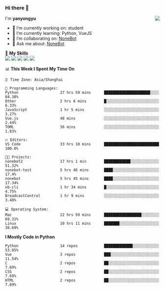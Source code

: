 ### Hi there 👋

<a href="#">
  <img align="right" src="https://github-readme-stats.vercel.app/api?username=yanyongyu&count_private=true&show_icons=true" />
</a>

I'm **yanyongyu**

- 🔭 I’m currently working on: student
- 🌱 I’m currently learning: Python, VueJS
- 👯 I’m collaborating on: [NoneBot](https://github.com/nonebot)
- 💬 Ask me about: [NoneBot](https://github.com/nonebot)

🌟 **My Skills**  
![](https://img.shields.io/badge/-Python-3e74a2?style=flat-square&logo=Python&logoColor=fff)
![](https://img.shields.io/badge/-Vue-4fc08d?style=flat-square&logo=Vue.js&logoColor=fff)
![](https://img.shields.io/badge/-Node.js-339933?style=flat-square&logo=Node.js&logoColor=fff)
![](https://img.shields.io/badge/-Docker-2496ED?style=flat-square&logo=Docker&logoColor=fff)
![](https://img.shields.io/badge/-Linux-000000?style=flat-square&logo=Linux&logoColor=fff)

<!--START_SECTION:waka-->
📊 **This Week I Spent My Time On** 

```text
⌚︎ Time Zone: Asia/Shanghai

💬 Programming Languages: 
Python                   27 hrs 59 mins      █████████████████████░░░░   84.38% 
Other                    2 hrs 6 mins        █░░░░░░░░░░░░░░░░░░░░░░░░   6.33% 
JavaScript               1 hr 5 mins         ░░░░░░░░░░░░░░░░░░░░░░░░░   3.27% 
Vue.js                   48 mins             ░░░░░░░░░░░░░░░░░░░░░░░░░   2.44% 
TOML                     36 mins             ░░░░░░░░░░░░░░░░░░░░░░░░░   1.83%

🔥 Editors: 
VS Code                  33 hrs 10 mins      █████████████████████████   100.0%

🐱‍💻 Projects: 
nonebot2                 17 hrs 1 min        ████████████░░░░░░░░░░░░░   51.32% 
nonebot-test             5 hrs 46 mins       ████░░░░░░░░░░░░░░░░░░░░░   17.4% 
nonebot                  5 hrs 45 mins       ████░░░░░░░░░░░░░░░░░░░░░   17.34% 
nb-cli                   1 hr 34 mins        █░░░░░░░░░░░░░░░░░░░░░░░░   4.75% 
BroadcastControl         1 hr 9 mins         ░░░░░░░░░░░░░░░░░░░░░░░░░   3.48%

💻 Operating System: 
Mac                      22 hrs 59 mins      █████████████████░░░░░░░░   69.31% 
Linux                    10 hrs 11 mins      ███████░░░░░░░░░░░░░░░░░░   30.69%

```

**I Mostly Code in Python** 

```text
Python                   14 repos            █████████████░░░░░░░░░░░░   53.85% 
Vue                      3 repos             ███░░░░░░░░░░░░░░░░░░░░░░   11.54% 
C                        2 repos             ██░░░░░░░░░░░░░░░░░░░░░░░   7.69% 
CSS                      2 repos             ██░░░░░░░░░░░░░░░░░░░░░░░   7.69% 
HTML                     2 repos             ██░░░░░░░░░░░░░░░░░░░░░░░   7.69%

```



<!--END_SECTION:waka-->
